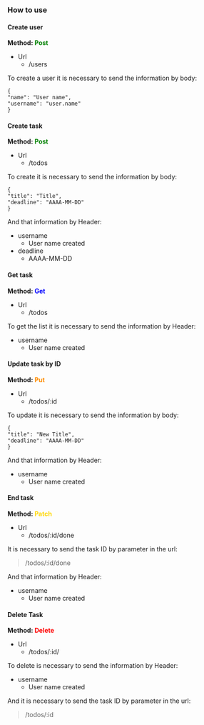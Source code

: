 
### How to use

#### Create user

**Method:<font color="green"> Post </font>**

 + Url
     + /users

To create a user it is necessary to send the information by body:

    {
    "name": "User name",
    "username": "user.name"
    }

#### Create task

**Method:<font color="green"> Post </font>**

 + Url
     + /todos

To create it is necessary to send the information by body:

    {
    "title": "Title",
    "deadline": "AAAA-MM-DD"
    }

And that information by Header:
 + username
     + User name created
 + deadline
     + AAAA-MM-DD

#### Get task

**Method:<font color="blue"> Get </font>**

 + Url
     + /todos

To get the list it is necessary to send the information by Header:

 + username
     + User name created

#### Update task by ID

**Method:<font color="ff8c00"> Put </font>**

 + Url
     + /todos/:id

To update it is necessary to send the information by body:

    {
    "title": "New Title",
    "deadline": "AAAA-MM-DD"
    }

And that information by Header:
 + username
     + User name created

#### End task

**Method:<font color="ffd700"> Patch</font>**

 + Url
     + /todos/:id/done

It is necessary to send the task ID by parameter in the url:

> /todos/:id/done

And that information by Header:
 + username
     + User name created

#### Delete Task

**Method:<font color="ff0000"> Delete </font>**

 + Url
     + /todos/:id/

To delete is necessary to send the information by Header:

 + username
     + User name created

And it is necessary to send the task ID by parameter in the url:

> /todos/:id

